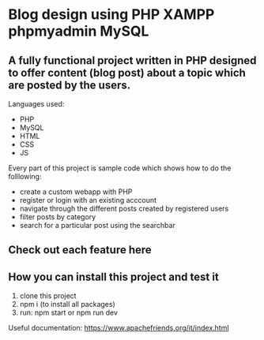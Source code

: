 # Blog design using PHP XAMPP phpmyadmin MySQL

## A fully functional project written in PHP designed to offer content (blog post) about a topic which are posted by the users.
Languages used:
- PHP
- MySQL
- HTML
- CSS
- JS

Every part of this project is sample code which shows how to do the folllowing:

* create a custom webapp with PHP
* register or login with an existing acccount
* navigate through the different posts created by registered users
* filter posts by category
* search for a particular post using the searchbar

## Check out each feature here 




## How you can install this project and test it
1. clone this project
2. npm i (to install all packages)
3. run: npm start or npm run dev

Useful documentation: https://www.apachefriends.org/it/index.html

